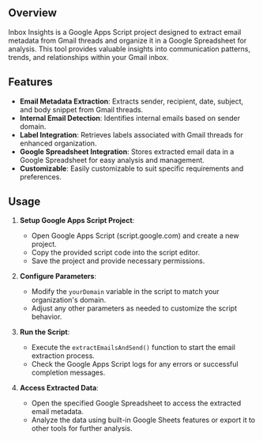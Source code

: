 
## Overview
Inbox Insights is a Google Apps Script project designed to extract email metadata from Gmail threads and organize it in a Google Spreadsheet for analysis. This tool provides valuable insights into communication patterns, trends, and relationships within your Gmail inbox.

## Features
- **Email Metadata Extraction**: Extracts sender, recipient, date, subject, and body snippet from Gmail threads.
- **Internal Email Detection**: Identifies internal emails based on sender domain.
- **Label Integration**: Retrieves labels associated with Gmail threads for enhanced organization.
- **Google Spreadsheet Integration**: Stores extracted email data in a Google Spreadsheet for easy analysis and management.
- **Customizable**: Easily customizable to suit specific requirements and preferences.

## Usage
1. **Setup Google Apps Script Project**:
   - Open Google Apps Script (script.google.com) and create a new project.
   - Copy the provided script code into the script editor.
   - Save the project and provide necessary permissions.

2. **Configure Parameters**:
   - Modify the `yourDomain` variable in the script to match your organization's domain.
   - Adjust any other parameters as needed to customize the script behavior.

3. **Run the Script**:
   - Execute the `extractEmailsAndSend()` function to start the email extraction process.
   - Check the Google Apps Script logs for any errors or successful completion messages.

4. **Access Extracted Data**:
   - Open the specified Google Spreadsheet to access the extracted email metadata.
   - Analyze the data using built-in Google Sheets features or export it to other tools for further analysis.

